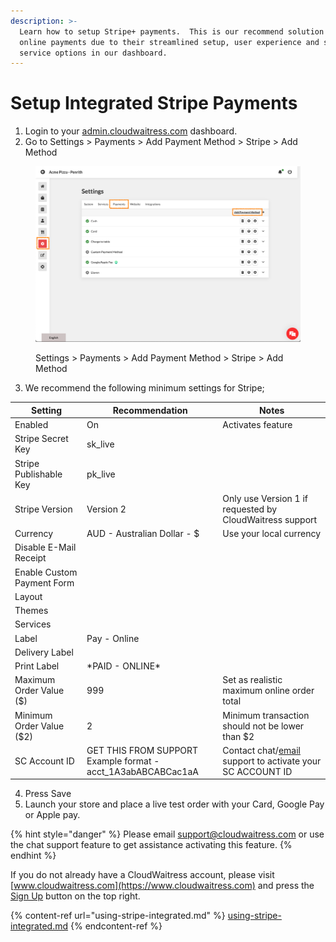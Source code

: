 ```yaml
---
description: >-
  Learn how to setup Stripe+ payments.  This is our recommend solution for
  online payments due to their streamlined setup, user experience and self
  service options in our dashboard.
---
```


# Setup Integrated Stripe Payments

1. Login to your [admin.cloudwaitress.com](https://admin.cloudwaitress.com) dashboard.
2. Go to Settings > Payments > Add Payment Method > Stripe > Add Method

<figure><img src="../.gitbook/assets/Settings-payments-Stripe.png" alt=""><figcaption><p>Settings > Payments > Add Payment Method > Stripe > Add Method</p></figcaption></figure>

3. We recommend the following minimum settings for Stripe;

<table data-full-width="true"><thead><tr><th>Setting</th><th>Recommendation</th><th>Notes</th></tr></thead><tbody><tr><td>Enabled</td><td>On</td><td>Activates feature</td></tr><tr><td>Stripe Secret Key</td><td>sk_live</td><td></td></tr><tr><td>Stripe Publishable Key</td><td>pk_live</td><td></td></tr><tr><td>Stripe Version</td><td>Version 2</td><td>Only use Version 1 if requested by CloudWaitress support</td></tr><tr><td>Currency</td><td>AUD - Australian Dollar - $</td><td>Use your local currency</td></tr><tr><td>Disable E-Mail Receipt</td><td></td><td></td></tr><tr><td>Enable Custom Payment Form</td><td></td><td></td></tr><tr><td>Layout</td><td></td><td></td></tr><tr><td>Themes</td><td></td><td></td></tr><tr><td>Services</td><td></td><td></td></tr><tr><td>Label</td><td>Pay - Online</td><td></td></tr><tr><td>Delivery Label</td><td></td><td></td></tr><tr><td>Print Label</td><td>*PAID - ONLINE*</td><td></td></tr><tr><td>Maximum Order Value ($)</td><td>999</td><td>Set as realistic maximum online order total</td></tr><tr><td>Minimum Order Value ($2)</td><td>2</td><td>Minimum transaction should not be lower than $2</td></tr><tr><td>SC Account ID</td><td>GET THIS FROM SUPPORT<br>Example format - acct_1A3abABCABCac1aA</td><td>Contact chat/<a href="mailto:support@cloudwaitress.com">email</a> support to activate your SC ACCOUNT ID<br></td></tr></tbody></table>

4. Press Save
5. Launch your store and place a live test order with your Card, Google Pay or Apple pay.

{% hint style="danger" %}
Please email [support@cloudwaitress.com](mailto:support@cloudwaitress.com) or use the chat support feature to get assistance activating this feature.
{% endhint %}

If you do not already have a CloudWaitress account, please visit [www.cloudwaitress.com](https://www.cloudwaitress.com) and press the [Sign Up](https://www.cloudwaitress.com/signup/) button on the top right.

{% content-ref url="using-stripe-integrated.md" %}
[using-stripe-integrated.md](using-stripe-integrated.md)
{% endcontent-ref %}

